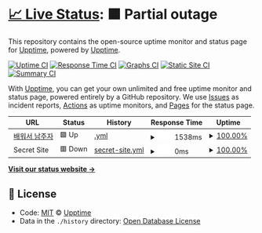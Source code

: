 # [📈 Live Status](https://upptime.github.io/upptime): <!--live status--> **🟧 Partial outage**

This repository contains the open-source uptime monitor and status page for [Upptime](https://upptime.js.org), powered by [Upptime](https://github.com/upptime/upptime).

[![Uptime CI](https://github.com/koj-co/upptime/workflows/Uptime%20CI/badge.svg)](https://github.com/koj-co/upptime/actions?query=workflow%3A%22Uptime+CI%22)
[![Response Time CI](https://github.com/koj-co/upptime/workflows/Response%20Time%20CI/badge.svg)](https://github.com/koj-co/upptime/actions?query=workflow%3A%22Response+Time+CI%22)
[![Graphs CI](https://github.com/koj-co/upptime/workflows/Graphs%20CI/badge.svg)](https://github.com/koj-co/upptime/actions?query=workflow%3A%22Graphs+CI%22)
[![Static Site CI](https://github.com/koj-co/upptime/workflows/Static%20Site%20CI/badge.svg)](https://github.com/koj-co/upptime/actions?query=workflow%3A%22Static+Site+CI%22)
[![Summary CI](https://github.com/koj-co/upptime/workflows/Summary%20CI/badge.svg)](https://github.com/koj-co/upptime/actions?query=workflow%3A%22Summary+CI%22)

With [Upptime](https://upptime.js.org), you can get your own unlimited and free uptime monitor and status page, powered entirely by a GitHub repository. We use [Issues](https://github.com/upptime/upptime/issues) as incident reports, [Actions](https://github.com/kong67/status/actions) as uptime monitors, and [Pages](https://upptime.github.io/upptime) for the status page.

<!--start: status pages-->
<!-- This summary is generated by Upptime (https://github.com/upptime/upptime) -->
<!-- Do not edit this manually, your changes will be overwritten -->
<!-- prettier-ignore -->
| URL | Status | History | Response Time | Uptime |
| --- | ------ | ------- | ------------- | ------ |
| <img alt="" src="https://icons.duckduckgo.com/ip3/onedaystudy.tistory.com.ico" height="13"> [배워서 남주자](https://onedaystudy.tistory.com) | 🟩 Up | [.yml](https://github.com/kong67/status/commits/HEAD/history/.yml) | <details><summary><img alt="Response time graph" src="./graphs//response-time-week.png" height="20"> 1538ms</summary><br><a href="https://kong67.github.io/status/history/"><img alt="Response time 1685" src="https://img.shields.io/endpoint?url=https%3A%2F%2Fraw.githubusercontent.com%2Fkong67%2Fstatus%2FHEAD%2Fapi%2F%2Fresponse-time.json"></a><br><a href="https://kong67.github.io/status/history/"><img alt="24-hour response time 1219" src="https://img.shields.io/endpoint?url=https%3A%2F%2Fraw.githubusercontent.com%2Fkong67%2Fstatus%2FHEAD%2Fapi%2F%2Fresponse-time-day.json"></a><br><a href="https://kong67.github.io/status/history/"><img alt="7-day response time 1538" src="https://img.shields.io/endpoint?url=https%3A%2F%2Fraw.githubusercontent.com%2Fkong67%2Fstatus%2FHEAD%2Fapi%2F%2Fresponse-time-week.json"></a><br><a href="https://kong67.github.io/status/history/"><img alt="30-day response time 1676" src="https://img.shields.io/endpoint?url=https%3A%2F%2Fraw.githubusercontent.com%2Fkong67%2Fstatus%2FHEAD%2Fapi%2F%2Fresponse-time-month.json"></a><br><a href="https://kong67.github.io/status/history/"><img alt="1-year response time 1687" src="https://img.shields.io/endpoint?url=https%3A%2F%2Fraw.githubusercontent.com%2Fkong67%2Fstatus%2FHEAD%2Fapi%2F%2Fresponse-time-year.json"></a></details> | <details><summary><a href="https://kong67.github.io/status/history/">100.00%</a></summary><a href="https://kong67.github.io/status/history/"><img alt="All-time uptime 76.01%" src="https://img.shields.io/endpoint?url=https%3A%2F%2Fraw.githubusercontent.com%2Fkong67%2Fstatus%2FHEAD%2Fapi%2F%2Fuptime.json"></a><br><a href="https://kong67.github.io/status/history/"><img alt="24-hour uptime 100.00%" src="https://img.shields.io/endpoint?url=https%3A%2F%2Fraw.githubusercontent.com%2Fkong67%2Fstatus%2FHEAD%2Fapi%2F%2Fuptime-day.json"></a><br><a href="https://kong67.github.io/status/history/"><img alt="7-day uptime 100.00%" src="https://img.shields.io/endpoint?url=https%3A%2F%2Fraw.githubusercontent.com%2Fkong67%2Fstatus%2FHEAD%2Fapi%2F%2Fuptime-week.json"></a><br><a href="https://kong67.github.io/status/history/"><img alt="30-day uptime 100.00%" src="https://img.shields.io/endpoint?url=https%3A%2F%2Fraw.githubusercontent.com%2Fkong67%2Fstatus%2FHEAD%2Fapi%2F%2Fuptime-month.json"></a><br><a href="https://kong67.github.io/status/history/"><img alt="1-year uptime 100.00%" src="https://img.shields.io/endpoint?url=https%3A%2F%2Fraw.githubusercontent.com%2Fkong67%2Fstatus%2FHEAD%2Fapi%2F%2Fuptime-year.json"></a></details>
| <img alt="" src="https://icons.duckduckgo.com/ip3/null.ico" height="13"> Secret Site | 🟥 Down | [secret-site.yml](https://github.com/kong67/status/commits/HEAD/history/secret-site.yml) | <details><summary><img alt="Response time graph" src="./graphs/secret-site/response-time-week.png" height="20"> 0ms</summary><br><a href="https://kong67.github.io/status/history/secret-site"><img alt="Response time 0" src="https://img.shields.io/endpoint?url=https%3A%2F%2Fraw.githubusercontent.com%2Fkong67%2Fstatus%2FHEAD%2Fapi%2Fsecret-site%2Fresponse-time.json"></a><br><a href="https://kong67.github.io/status/history/secret-site"><img alt="24-hour response time 0" src="https://img.shields.io/endpoint?url=https%3A%2F%2Fraw.githubusercontent.com%2Fkong67%2Fstatus%2FHEAD%2Fapi%2Fsecret-site%2Fresponse-time-day.json"></a><br><a href="https://kong67.github.io/status/history/secret-site"><img alt="7-day response time 0" src="https://img.shields.io/endpoint?url=https%3A%2F%2Fraw.githubusercontent.com%2Fkong67%2Fstatus%2FHEAD%2Fapi%2Fsecret-site%2Fresponse-time-week.json"></a><br><a href="https://kong67.github.io/status/history/secret-site"><img alt="30-day response time 0" src="https://img.shields.io/endpoint?url=https%3A%2F%2Fraw.githubusercontent.com%2Fkong67%2Fstatus%2FHEAD%2Fapi%2Fsecret-site%2Fresponse-time-month.json"></a><br><a href="https://kong67.github.io/status/history/secret-site"><img alt="1-year response time 0" src="https://img.shields.io/endpoint?url=https%3A%2F%2Fraw.githubusercontent.com%2Fkong67%2Fstatus%2FHEAD%2Fapi%2Fsecret-site%2Fresponse-time-year.json"></a></details> | <details><summary><a href="https://kong67.github.io/status/history/secret-site">100.00%</a></summary><a href="https://kong67.github.io/status/history/secret-site"><img alt="All-time uptime 77.33%" src="https://img.shields.io/endpoint?url=https%3A%2F%2Fraw.githubusercontent.com%2Fkong67%2Fstatus%2FHEAD%2Fapi%2Fsecret-site%2Fuptime.json"></a><br><a href="https://kong67.github.io/status/history/secret-site"><img alt="24-hour uptime 100.00%" src="https://img.shields.io/endpoint?url=https%3A%2F%2Fraw.githubusercontent.com%2Fkong67%2Fstatus%2FHEAD%2Fapi%2Fsecret-site%2Fuptime-day.json"></a><br><a href="https://kong67.github.io/status/history/secret-site"><img alt="7-day uptime 100.00%" src="https://img.shields.io/endpoint?url=https%3A%2F%2Fraw.githubusercontent.com%2Fkong67%2Fstatus%2FHEAD%2Fapi%2Fsecret-site%2Fuptime-week.json"></a><br><a href="https://kong67.github.io/status/history/secret-site"><img alt="30-day uptime 100.00%" src="https://img.shields.io/endpoint?url=https%3A%2F%2Fraw.githubusercontent.com%2Fkong67%2Fstatus%2FHEAD%2Fapi%2Fsecret-site%2Fuptime-month.json"></a><br><a href="https://kong67.github.io/status/history/secret-site"><img alt="1-year uptime 100.00%" src="https://img.shields.io/endpoint?url=https%3A%2F%2Fraw.githubusercontent.com%2Fkong67%2Fstatus%2FHEAD%2Fapi%2Fsecret-site%2Fuptime-year.json"></a></details>

<!--end: status pages-->

[**Visit our status website →**](https://upptime.github.io/upptime)

## 📄 License

- Code: [MIT](./LICENSE) © [Upptime](https://upptime.js.org)
- Data in the `./history` directory: [Open Database License](https://opendatacommons.org/licenses/odbl/1-0/)
